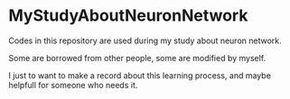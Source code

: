 # MyStudyAboutNeuronNetwork
Codes in this repository are used during my study about neuron network. 

Some are borrowed from other people, some are modified by myself.

I just to want to make a record about this learning process, and maybe helpfull for someone who needs it.
